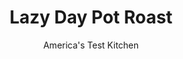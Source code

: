 ---
layout: ../../layouts/MarkdownPostLayout.astro
title: Lazy Day Pot Roast
author: America's Test Kitchen
pubDate: 2023-03-15
description: "This easy but unusual pot roast recipe features a flavorful chuck-eye roast that we brown and then braise with brown sugar, onion, cider vinegar, and chicken broth."
image_url: https://res.cloudinary.com/hksqkdlah/image/upload/ar_1:1,c_fill,dpr_2.0,f_auto,fl_lossy.progressive.strip_profile,g_faces:auto,q_auto:low,w_344/21992_sfs-lazy-sunday-pot-roast-11
tags: ["Main Courses","Beef"]
calories: 4618
protein: 62
carbohydrates: 32
fats: 
fiber: 5
ingredients: ["1 (4- to 5-pound), boneless beef chuck-eye roast, trimmed and tied at 1-inch intervals",", Salt and pepper","2 tablespoons, vegetable oil","2 , onions, halved and sliced thin","1/2 cup, cider vinegar","2 cups, chicken broth","1/4 cup, packed dark brown sugar","1/4 cup chopped fresh, marjoram","3 , bay leaves","1 tablespoon, caraway seeds","4 , Granny Smith apples, peeled, cored, and quartered"]
serves: 6
time: "4¾ hours"
instructions: ["Adjust oven rack to lower-middle position and heat oven to 300 degrees. Pat beef dry with paper towels and season with salt and pepper. Heat oil in Dutch oven over medium-high heat until just smoking. Add beef and cook until well browned on all sides, about 10 minutes. Transfer to plate.","Pour off all but 2 tablespoons fat from pot. Add onions and cook over medium heat, stirring occasionally, until translucent, 5 to 7 minutes. Stir in vinegar, scraping up any browned bits. Stir in broth, sugar, marjoram, bay leaves, and caraway seeds. Add beef, along with any accumulated juices, and bring to simmer. Cover, transfer to oven, and cook until fork slips easily in and out of beef, about 3 hours, flipping beef once halfway through cooking.","Transfer beef to carving board and tent loosely with aluminum foil. Let braising liquid settle for 5 minutes, then, using shallow spoon, skim any fat from surface.","Bring braising liquid to boil over medium-high heat. Add apples and cook until very tender, about 20 minutes. Using slotted spoon, transfer apples to serving platter. Continue to boil sauce until reduced to about 2 1/2 cups, about 15 minutes longer. Season with salt and pepper to taste.","Discard twine, slice beef against grain into 1/2-inch-thick slices, and transfer to platter with apples. Using slotted spoon, remove onions from braising liquid and spoon over beef. Pour 1 1/2 cups sauce over beef. Serve, passing remaining sauce separately."]
nutrition: ["1298 mg Potassium","632 mg Phosphorus","115 mg Calcium","8 mg Iron","81 mg Magnesium","1384 mg Sodium","23 mg Zinc","43 g Fat","14 mg Niacin (B3)","22 g Monounsaturated","3 g Polyunsaturated","2 mg Vitamin C","209 mg Cholesterol","16 g Saturated","2 g Trans","5 g Fiber","24 µg Folate (food)","22 g Sugars","18 µg Vitamin K","422 g Water","32 g Carbs","21 µg Folate equivalent (total)","62 g Protein","1 mg Vitamin E","8 µg Vitamin B12","1 mg Vitamin B6","25 µg Vitamin A","769 kcal Energy","8 g Sugars, added","4618 calories"]
notes: "It is in fact simple, but the unusual flavors of marjoram and caraway seeds—not to mention apples—in a pot roast take it out of the ordinary."
---